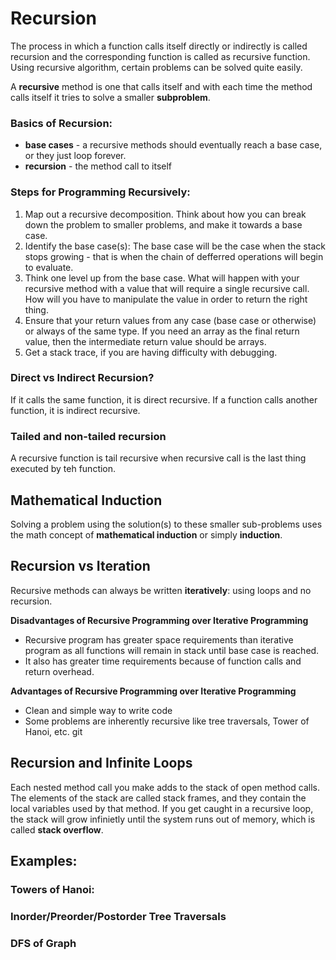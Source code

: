 # Recursion

The process in which a function calls itself directly or indirectly is called recursion and the corresponding function is called as recursive function. Using recursive algorithm, certain problems can be solved quite easily.

A __recursive__ method is one that calls itself and with each time the method calls itself it tries to solve a smaller __subproblem__.

### Basics of Recursion:
* __base cases__ - a recursive methods should eventually reach a base case, or they just loop forever.
* __recursion__ - the method call to itself

### Steps for Programming Recursively:
1. Map out a recursive decomposition. Think about how you can break down the problem to smaller problems, and make it towards a base case.
2. Identify the base case(s): The base case will be the case when the stack stops growing - that is when the chain of defferred operations will begin to evaluate.
3. Think one level up from the base case. What will happen with your recursive method with a value that will require a single recursive call. How will you have to manipulate the value in order to return the right thing.
4. Ensure that your return values from any case (base case or otherwise) or always of the same type. If you need an array as the final return value, then the intermediate return value should be arrays.
5. Get a stack trace, if you are having difficulty with debugging.

### Direct vs Indirect Recursion?
If it calls the same function, it is direct recursive. If a function calls another function, it is indirect recursive.

### Tailed and non-tailed recursion
A recursive function is tail recursive when recursive call is the last thing executed by teh function.

## Mathematical Induction
Solving a problem using the solution(s) to these smaller sub-problems uses the math concept of __mathematical induction__ or simply __induction__.

## Recursion vs Iteration
Recursive methods can always be written __iteratively__: using loops and no recursion.

__Disadvantages of Recursive Programming over Iterative Programming__
* Recursive program has greater space requirements than iterative program as all functions will remain in stack until base case is reached.
* It also has greater time requirements because of function calls and return overhead.

__Advantages of Recursive Programming over Iterative Programming__
* Clean and simple way to write code
* Some problems are inherently recursive like tree traversals, Tower of Hanoi, etc.
git
## Recursion and Infinite Loops
Each nested method call you make adds to the stack of open method calls. The elements of the stack are called stack frames, and they contain the local variables used by that method. If you get caught in a recursive loop, the stack will grow infinietly until the system runs out of memory, which is called __stack overflow__.


## Examples:

### Towers of Hanoi:
### Inorder/Preorder/Postorder Tree Traversals
### DFS of Graph

